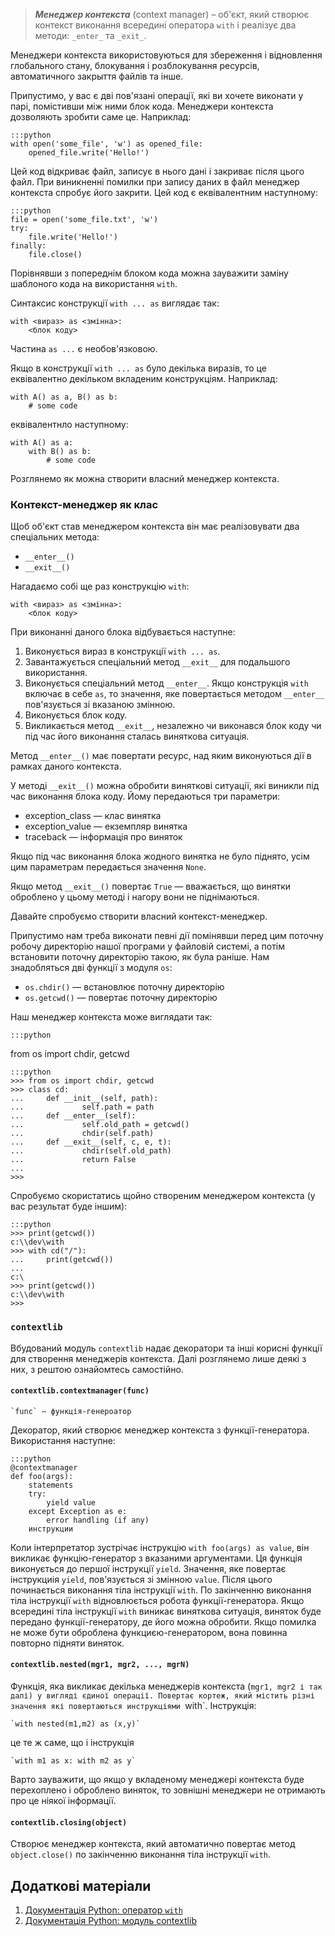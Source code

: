 <!---
Менеджери контекста дозволяють виділяти та звільняти ресурси суто по необхідності. 
Самим популярним прикладом менеджера контекста — використання оператора `with`.
-->

> ***Менеджер контекста*** (context manager) – об'єкт, який створює контекст виконання всередині оператора `with` і реалізує два методи: `_enter_` та `_exit_`. 

Менеджери контекста використовуються для збереження і відновлення глобального стану, блокування і розблокування ресурсів, автоматичного закрыття файлів та інше. 

Припустимо, у вас є дві пов'язані операції, які ви хочете виконати у парі, помістивши між ними блок кода. Менеджери контекста дозволяють зробити саме це. Наприклад:

	:::python
	with open('some_file', 'w') as opened_file:
		opened_file.write('Hello!')
		
Цей код відкриває файл, записує в нього дані і закриває після цього файл. При виникненні помилки при запису даних в файл менеджер контекста спробує його закрити. Цей код є еквівалентним наступному:

	:::python
	file = open('some_file.txt', 'w')
	try:
		file.write('Hello!')
	finally:
		file.close()
		
Порівнявши з попереднім блоком кода можна зауважити заміну шаблоного кода на використання `with`. 

<!---
Основна перевага використання `with` — це гарантія закрыття файла незалежно від того, 
як буде завершено вкладений код.
--->

Синтаксис конструкції `with ... as` виглядає так: 

	with <вираз> as <змінна>:
		<блок коду>
		
Частина `as ...` є необов'язковою. 

 
Якщо в конструкції `with ... as` було декілька виразів, то це еквівалентно декільком вкладеним конструкціям. Наприклад: 

	with A() as a, B() as b:
		# some code

еквівалентнло наступному:

	with A() as a:
		with B() as b:
			# some code		


Розглянемо як можна створити власний менеджер контекста. 

	
	
### Контекст-менеджер як клас

Щоб об'єкт став менеджером контекста він має реалізовувати два спеціальних метода:

- `__enter__()`
- `__exit__()`

Нагадаємо собі ще раз конструкцію `with`:

	with <вираз> as <змінна>:
		<блок коду>
	
При виконанні даного блока відбувається наступне: 

1. Виконується вираз в конструкції `with ... as`.
1. Завантажується спеціальний метод `__exit__` для подальшого використання. 
1. Виконується спеціальний метод `__enter__`. Якщо конструкція `with` включає в себе `as`, то значення,  яке повертається методом `__enter__` пов'язується зі вказаною змінною.
1. Виконується блок коду.
1. Викликається метод `__exit__`, незалежно чи виконався блок коду чи під час його виконання сталась виняткова ситуація. 

Метод `__enter__()` має повертати ресурс, над яким виконуються дії в рамках даного контекста. 

У методі `__exit__()` можна обробити виняткові ситуації, які виникли під час виконання блока коду. Йому передаються три параметри: 

- exception_class — клас винятка
- exception_value — екземпляр винятка
- traceback — інформація про виняток

Якщо під час виконання блока жодного винятка не було піднято, усім цим параметрам передається значення `None`. 

Якщо метод `__exit__()` повертає `True` — вважається, що винятки оброблено у цьому методі і нагору вони не піднімаються. 

Давайте спробуємо створити власний контекст-менеджер. 

Припустимо нам треба виконати певні дії помінявши перед цим поточну робочу директорію нашої програми у файловій системі, а потім встановити поточну директорію такою, як була раніше. Нам знадобляться дві функції з модуля `os`:

- `os.chdir()` — встановлює поточну директорію
- `os.getcwd()` — повертає поточну директорію

Наш менеджер контекста може виглядати так:

	:::python
from os import chdir, getcwd

	:::python
	>>> from os import chdir, getcwd
	>>> class cd:
	...     def __init__(self, path):
	...             self.path = path
	...     def __enter__(self):
	...             self.old_path = getcwd()
	...             chdir(self.path)
	...     def __exit__(self, c, e, t):
	...             chdir(self.old_path)
	...             return False
	...
	>>>

Спробуємо скористатись щойно створеним менеджером контекста (у вас результат буде іншим):

	:::python
	>>> print(getcwd())
	c:\\dev\with
	>>> with cd("/"):
	...     print(getcwd())
	...
	c:\
	>>> print(getcwd())
	c:\\dev\with
	>>>
			
			
### `contextlib`

Вбудований модуль `contextlib` надає декоратори та інші корисні функції для створення менеджерів контекста. Далі розглянемо лише деякі з них, з рештою ознайомтесь самостійно. 

#### `contextlib.contextmanager(func)`

	`func` — функція-генероатор
	
Декоратор, який створює менеджер контекста з функції-генератора. Використання наступне:

	:::python
	@contextmanager
	def foo(args):
		statements
		try:
			yield value
		except Exception as e:
			error handling (if any)
		инструкции

Коли інтерпретатор зустрічає інструкцію `with foo(args) as value`, він викликає функцію-генератор з вказаними аргументами. Ця функція виконується до першої інструкції `yield`. Значення, яке повертає інструкциія `yield`, пов'язується зі змінною `value`. Після цього починається виконання тіла інструкції `with`. По закінченню виконання тіла інструкції `with` відновлюється робота функції-генератора. Якщо всередині тіла інструкції `with` виникає виняткова ситуація, виняток буде передано функції-генератору, де його можна обробити. Якщо помилка не може бути оброблена функциєю-генератором, вона повинна повторно підняти виняток.

#### `contextlib.nested(mgr1, mgr2, ..., mgrN)`

Функція, яка викликає декілька менеджерів контекста (`mgr1, mgr2 і так далі) у вигляді єдиної операції. Повертає кортеж, який містить різні значення які повертаються инструкціями `with`. 
Інструкція:

	`with nested(m1,m2) as (x,y)`
	
це те ж саме, що і інструкція 

	`with m1 as x: with m2 as y`
	
Варто зауважити, що якщо у вкладеному менеджері контекста буде перехоплено і оброблено виняток, то зовнішні менеджери не отримають про це ніякої інформації.


#### `contextlib.closing(object)`

Створює менеджер контекста, який автоматично повертає метод `object.close()` по закінченню виконання тіла інструкції `with`. 












## Додаткові матеріали

1. [Документація Python: оператор `with`](https://docs.python.org/3/reference/compound_stmts.html#with)
1. [Документація Python: модуль contextlib](https://docs.python.org/3/library/contextlib.html)




<!--
https://python-scripts.com/contextlib

--->